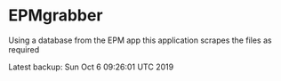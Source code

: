 # EPMgrabber
Using a database from the EPM app this application scrapes the files as required


Latest backup: Sun Oct 6 09:26:01 UTC 2019
